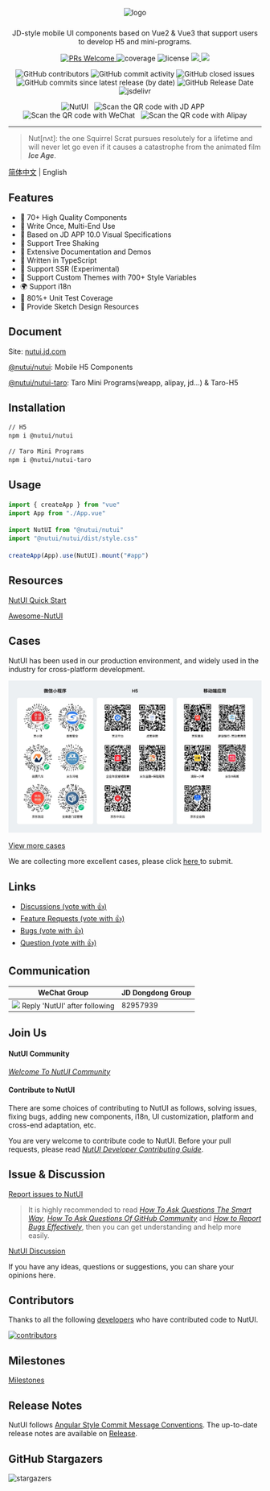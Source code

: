 
<p align="center">
    <img alt="logo" src="https://img11.360buyimg.com/imagetools/jfs/t1/211965/25/7152/22022/61b16785E433119bb/aa41d7a9f7e823f3.png" width="150" style="margin-bottom: 10px;">
</p>

<p align="center">JD-style mobile UI components based on Vue2 & Vue3 that support users to develop H5 and mini-programs.</p>

<p align="center">
    <a href="http://makeapullrequest.com">
    <img src="https://img.shields.io/badge/PRs-welcome-brightgreen.svg?style=flat-square" alt="PRs Welcome">
  </a>
    <img src="https://img.shields.io/codecov/c/github/jdf2e/nutui" alt="coverage"/>
    <img src="https://img.shields.io/npm/l/@nutui/nutui.svg" alt="license"/>
    <a href="https://www.npmjs.com/package/@nutui/nutui">
    <img src="https://img.shields.io/npm/v/@nutui/nutui.svg?style=flat-square">
    </a>
    <a href="https://www.npmjs.com/package/@nutui/nutui">
    <img src="https://img.shields.io/npm/dt/@nutui/nutui.svg?style=flat-square">
    </a>
</p>
<p align="center">
    <img src="https://img.shields.io/github/contributors/jdf2e/nutui" alt="GitHub contributors">
    <img src="https://img.shields.io/github/commit-activity/m/jdf2e/nutui" alt="GitHub commit activity">
    <img src="https://img.shields.io/github/issues-closed/jdf2e/nutui" alt="GitHub closed issues">
    <img src="https://img.shields.io/github/commits-since/jdf2e/nutui/latest/v4" alt="GitHub commits since latest release (by date)">
    <img src="https://img.shields.io/github/release-date/jdf2e/nutui" alt="GitHub Release Date">
    <img src="https://data.jsdelivr.com/v1/package/npm/@nutui/nutui/badge" alt="jsdelivr">
</p>

<p align="center">
   <img src="https://img12.360buyimg.com/imagetools/jfs/t1/162421/39/13392/9425/6052ea60E592310a9/264bdff23ef5fe95.png" width="164" alt="NutUI" />
  &nbsp;
   <img src="https://img10.360buyimg.com/imagetools/jfs/t1/211804/23/22232/12144/634e4801Eac435cb6/cfd9e1773cf9423d.png" width="167" title="Scan the QR code with JD APP">
  &nbsp;
  <img src="https://storage.360buyimg.com/jdc-article/gh_f2231eb941be_258.jpg" width="166" title="Scan the QR code with WeChat">
  &nbsp;
   <img src="https://img12.360buyimg.com/imagetools/jfs/t1/205124/1/15643/30360/62aad730Ea5734bf9/703bb91a0b73282f.png" width="170" title="Scan the QR code with Alipay">
</p>

---

> Nut[nʌt]: the one Squirrel Scrat pursues resolutely for a lifetime and will never let go even if it causes a catastrophe from the animated film ***Ice Age***.

[简体中文](./README.md) | English

## Features

* 🚀 70+ High Quality Components
* 💪 Write Once, Multi-End Use
* 📖 Based on JD APP 10.0 Visual Specifications
* 🍭 Support Tree Shaking
* 📖 Extensive Documentation and Demos
* 💪 Written in TypeScript
* 💪 Support SSR (Experimental)
* 🍭 Support Custom Themes with 700+ Style Variables
* 🌍 Support i18n
* 🍭 80%+ Unit Test Coverage
* 📖 Provide Sketch Design Resources

## Document

Site: [nutui.jd.com](https://nutui.jd.com)

[@nutui/nutui](https://nutui.jd.com/h5/vue/4x/#/zh-CN/guide/intro): Mobile H5 Components

[@nutui/nutui-taro](https://nutui.jd.com/taro/vue/4x/#/zh-CN/guide/intro): Taro Mini Programs(weapp, alipay, jd...) & Taro-H5

## Installation

```bash
// H5
npm i @nutui/nutui
```

```bash
// Taro Mini Programs
npm i @nutui/nutui-taro
```

## Usage

```js
import { createApp } from "vue"
import App from "./App.vue"

import NutUI from "@nutui/nutui"
import "@nutui/nutui/dist/style.css"

createApp(App).use(NutUI).mount("#app")
```

## Resources

[NutUI Quick Start](https://www.bilibili.com/video/BV14r4y1e7LK)

[Awesome-NutUI](https://github.com/jdf2e/nutui/blob/v4/awesome.md)

## Cases

NutUI has been used in our production environment, and widely used in the industry for cross-platform development.
<p>
<img src="https://raw.githubusercontent.com/jdf2e/nutui-user-cases/master/user-cases.jpg" alt="NutUI" />
</p>
<p><a href="https://nutui.jd.com/#/case">View more cases</a></p>
<p>We are collecting more excellent cases, please click <a href="https://get.jd.com/#/survey/index?id=4217247740034539"> here </a> to submit.</p>

## Links

<ul>
    <li>
        <a href="https://github.com/jdf2e/nutui/discussions">
            Discussions (vote with 👍)
        </a>
    </li>
    <li>
        <a href="https://github.com/jdf2e/nutui/issues?q=is%3Aissue+is%3Aopen+label%3A%22help+wanted%22">
            Feature Requests (vote with 👍)
        </a>
    </li>
     <li>
        <a href="https://github.com/jdf2e/nutui/labels/bug%203.0">
            Bugs (vote with 👍)
        </a>
    </li>
     <li>
        <a href="https://github.com/jdf2e/nutui/issues?q=is%3Aissue+is%3Aopen+label%3Aquestion">
            Question (vote with 👍)
        </a>
    </li>
</ul>

## Communication

| WeChat Group | JD Dongdong Group |
| --- |--- |
| <img src="https://storage.360buyimg.com/nutui-static/image/wx-code.png" width="100" /> Reply 'NutUI' after following | 82957939

## Join Us

#### NutUI Community

[*Welcome To NutUI  Community*](https://github.com/jdf2e/nutui/issues/1789)

#### Contribute to NutUI

There are some choices of contributing to NutUI as follows, solving issues, fixing bugs, adding new components, i18n, UI customization, platform and cross-end adaptation, etc.

You are very welcome to contribute code to NutUI. Before your pull requests, please read [*NutUI Developer Contributing Guide*](https://github.com/jdf2e/nutui/issues/1671).

## Issue & Discussion

[Report issues to NutUI](https://nutui.jd.com/nutui-issue-helper/?repo=jdf2e/nutui&lang=en)

> It is highly recommended to read [*How To Ask Questions The Smart Way*](http://www.catb.org/~esr/faqs/smart-questions.html), [*How To Ask Questions Of GitHub Community*](https://github.com/seajs/seajs/issues/545) and [*How to Report Bugs Effectively*](https://www.chiark.greenend.org.uk/~sgtatham/bugs.html), then you can get understanding and help more easily.

[NutUI Discussion](https://github.com/jdf2e/nutui/discussions)

If you have any ideas, questions or suggestions, you can share your opinions here.

## Contributors

Thanks to all the following [developers](https://github.com/jdf2e/nutui/graphs/contributors) who have contributed code to NutUI.

<a href="https://github.com/jdf2e/nutui/graphs/contributors">
  <img src="https://opencollective.com/nutui/contributors.svg?width=890&button=false" alt="contributors">
</a>

## Milestones

[Milestones](https://github.com/jdf2e/nutui/projects)

## Release Notes

NutUI follows [Angular Style Commit Message Conventions](https://gist.github.com/stephenparish/9941e89d80e2bc58a153). The up-to-date release notes are available on [Release](https://github.com/jdf2e/nutui/releases).

## GitHub Stargazers

![stargazers](https://starchart.cc/jdf2e/nutui.svg)
